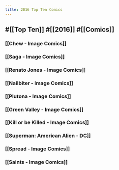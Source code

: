 ```yaml
---
title: 2016 Top Ten Comics
---
```


## #[[Top Ten]] #[[2016]] #[[Comics]]
### [[Chew - Image Comics]]

### [[Saga - Image Comics]]

### [[Renato Jones - Image Comics]]

### [[Nailbiter - Image Comics]]

### [[Plutona - Image Comics]]

### [[Green Valley - Image Comics]]

### [[Kill or be Killed - Image Comics]]

### [[Superman: American Alien - DC]]

### [[Spread - Image Comics]]

### [[Saints - Image Comics]]
